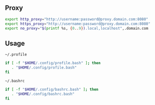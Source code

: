 ## Proxy

```bash
export http_proxy="http://username:password@proxy.domain.com:8080"
export https_proxy="http://username:password@proxy.domain.com:8080"
export no_proxy="$(printf %s, {0..9}).local,localhost",.domain.com
```

## Usage

`~/.profile`

```bash
if [ -f "$HOME/.config/profile.bash" ]; then
   . "$HOME/.config/profile.bash"
fi
```

`~/.bashrc`

```bash
if [ -f "$HOME/.config/bashrc.bash" ]; then
   . "$HOME/.config/bashrc.bash"
fi
```
